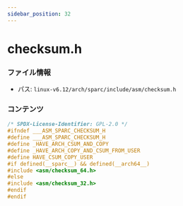```yaml
---
sidebar_position: 32
---
```

# checksum.h

### ファイル情報

- パス: `linux-v6.12/arch/sparc/include/asm/checksum.h`

### コンテンツ

```h
/* SPDX-License-Identifier: GPL-2.0 */
#ifndef ___ASM_SPARC_CHECKSUM_H
#define ___ASM_SPARC_CHECKSUM_H
#define _HAVE_ARCH_CSUM_AND_COPY
#define _HAVE_ARCH_COPY_AND_CSUM_FROM_USER
#define HAVE_CSUM_COPY_USER
#if defined(__sparc__) && defined(__arch64__)
#include <asm/checksum_64.h>
#else
#include <asm/checksum_32.h>
#endif
#endif

```

